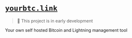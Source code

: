 # [`yourbtc.link`](https://yourbtc.link)

> :construction: This project is in early development

Your own self hosted Bitcoin and Lightning management tool
